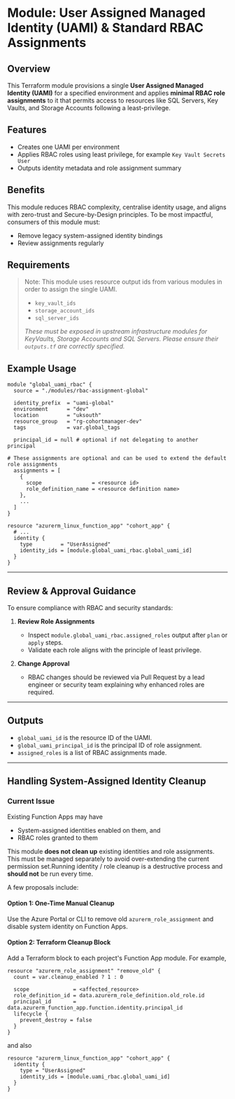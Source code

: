 # Module: User Assigned Managed Identity (UAMI) & Standard RBAC Assignments

## Overview

This Terraform module provisions a single **User Assigned Managed Identity (UAMI)** for a specified environment and applies **minimal RBAC role assignments** to it that permits access to resources like SQL Servers, Key Vaults, and Storage Accounts following a least-privilege.

## Features

* Creates one UAMI per environment
* Applies RBAC roles using least privilege, for example `Key Vault Secrets User`
* Outputs identity metadata and role assignment summary

## Benefits

This module reduces RBAC complexity, centralise identity usage, and aligns with zero-trust and Secure-by-Design principles. To be most impactful, consumers of this module must:

* Remove legacy system-assigned identity bindings
* Review assignments regularly

## Requirements

> Note: This module uses resource output ids from various modules in order to assign the single UAMI.
> - `key_vault_ids`
> - `storage_account_ids`
> - `sql_server_ids`
>
> *These must be exposed in upstream infrastructure modules for KeyVaults, Storage Accounts and SQL Servers. Please ensure their `outputs.tf` are correctly specified.*

## Example Usage

```hcl
module "global_uami_rbac" {
  source = "./modules/rbac-assignment-global"

  identity_prefix  = "uami-global"
  environment      = "dev"
  location         = "uksouth"
  resource_group   = "rg-cohortmanager-dev"
  tags             = var.global_tags

  principal_id = null # optional if not delegating to another principal

# These assignments are optional and can be used to extend the default role assignments
  assignments = [
    {
      scope                = <resource id>
      role_definition_name = <resource definition name>
    },
    ...
  ]
}

resource "azurerm_linux_function_app" "cohort_app" {
  # ...
  identity {
    type         = "UserAssigned"
    identity_ids = [module.global_uami_rbac.global_uami_id]
  }
}
```

---

## Review & Approval Guidance

To ensure compliance with RBAC and security standards:

1. **Review Role Assignments**

   * Inspect `module.global_uami_rbac.assigned_roles` output after `plan` or `apply` steps.
   * Validate each role aligns with the principle of least privilege.

2. **Change Approval**

   * RBAC changes should be reviewed via Pull Request by a lead engineer or security team explaining why  enhanced  roles are required.

---

## Outputs

* `global_uami_id` is the resource ID of the UAMI.
* `global_uami_principal_id` is the principal ID of role assignment.
* `assigned_roles` is a list of RBAC assignments made.

---

## Handling System-Assigned Identity Cleanup

### Current Issue

Existing Function Apps may have

* System-assigned identities enabled on them, and
* RBAC roles granted to them

This module **does not clean up** existing identities and role assignments. This must be managed separately to avoid over-extending the current permission set.Running identity / role cleanup is a destructive process and **should not** be run every time.

A few proposals include:

#### Option 1: One-Time Manual Cleanup

Use the Azure Portal or CLI to remove old `azurerm_role_assignment` and disable system identity on Function Apps.

#### Option 2: Terraform Cleanup Block

Add a Terraform block to each project's Function App module. For example,

```hcl
resource "azurerm_role_assignment" "remove_old" {
  count = var.cleanup_enabled ? 1 : 0

  scope              = <affected_resource>
  role_definition_id = data.azurerm_role_definition.old_role.id
  principal_id       = data.azurerm_function_app.function.identity.principal_id
  lifecycle {
    prevent_destroy = false
  }
}
```

and also

```hcl
resource "azurerm_linux_function_app" "cohort_app" {
  identity {
    type = "UserAssigned"
    identity_ids = [module.uami_rbac.global_uami_id]
  }
}
```
